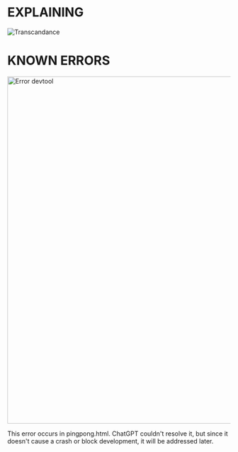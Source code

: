# EXPLAINING
![Transcandance](https://github.com/user-attachments/assets/292d2b46-1f20-4f8a-9590-73f939d56b6a)

# KNOWN ERRORS
<img width="784" alt="Error devtool" src="https://github.com/user-attachments/assets/33d88f2c-34da-4330-9591-7f85dd4adfde">

This error occurs in pingpong.html. ChatGPT couldn't resolve it, but since it doesn't cause a crash or block development, it will be addressed later.

